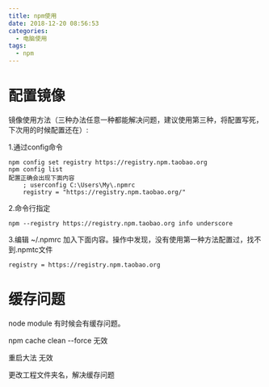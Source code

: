 ```yaml
---
title: npm使用
date: 2018-12-20 08:56:53
categories:
  - 电脑使用
tags:
  - npm
---
```

# 配置镜像 #

镜像使用方法（三种办法任意一种都能解决问题，建议使用第三种，将配置写死，下次用的时候配置还在）:

1.通过config命令

	npm config set registry https://registry.npm.taobao.org 
	npm config list
	配置正确会出现下面内容
		; userconfig C:\Users\My\.npmrc
		registry = "https://registry.npm.taobao.org/"
2.命令行指定

	npm --registry https://registry.npm.taobao.org info underscore 
3.编辑 ~/.npmrc 加入下面内容。操作中发现，没有使用第一种方法配置过，找不到.npmtc文件

	registry = https://registry.npm.taobao.org

# 缓存问题 #

node module 有时候会有缓存问题。

npm cache clean --force 无效

重启大法 无效

更改工程文件夹名，解决缓存问题